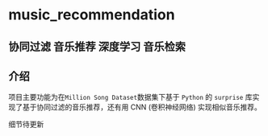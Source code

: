 # music_recommendation
协同过滤 音乐推荐 深度学习 音乐检索
---

## 介绍
项目主要功能为在`Million Song Dataset`数据集下基于 `Python` 的 `surprise` 库实现了基于协同过滤的音乐推荐，还有用 CNN (卷积神经网络) 实现相似音乐推荐。

细节待更新
